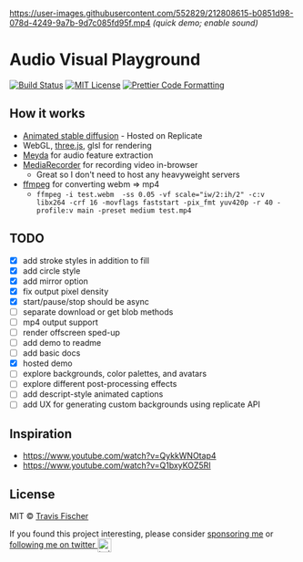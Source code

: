 https://user-images.githubusercontent.com/552829/212808615-b0851d98-078d-4249-9a7b-9d7c085fd95f.mp4
_(quick demo; enable sound)_

# Audio Visual Playground

[![Build Status](https://github.com/transitive-bullshit/avp/actions/workflows/test.yml/badge.svg)](https://github.com/transitive-bullshit/avp/actions/workflows/test.yml) [![MIT License](https://img.shields.io/badge/license-MIT-blue)](https://github.com/transitive-bullshit/avp/blob/main/license) [![Prettier Code Formatting](https://img.shields.io/badge/code_style-prettier-brightgreen.svg)](https://prettier.io)

## How it works

- [Animated stable diffusion](https://replicate.com/andreasjansson/stable-diffusion-animation) - Hosted on Replicate
- WebGL, [three.js](https://threejs.org/), glsl for rendering
- [Meyda](https://meyda.js.org/) for audio feature extraction
- [MediaRecorder](https://developer.mozilla.org/en-US/docs/Web/API/MediaRecorder) for recording video in-browser
  - Great so I don't need to host any heavyweight servers
- [ffmpeg](https://ffmpeg.org/) for converting webm ⇒ mp4
  - `ffmpeg -i test.webm  -ss 0.05 -vf scale="iw/2:ih/2" -c:v libx264 -crf 16 -movflags faststart -pix_fmt yuv420p -r 40 -profile:v main -preset medium test.mp4`

## TODO

- [x] add stroke styles in addition to fill
- [x] add circle style
- [x] add mirror option
- [x] fix output pixel density
- [x] start/pause/stop should be async
- [ ] separate download or get blob methods
- [ ] mp4 output support
- [ ] render offscreen sped-up
- [ ] add demo to readme
- [ ] add basic docs
- [x] hosted demo
- [ ] explore backgrounds, color palettes, and avatars
- [ ] explore different post-processing effects
- [ ] add descript-style animated captions
- [ ] add UX for generating custom backgrounds using replicate API

## Inspiration

- https://www.youtube.com/watch?v=QykkWNOtap4
- https://www.youtube.com/watch?v=Q1bxyKOZ5RI

## License

MIT © [Travis Fischer](https://transitivebullsh.it)

If you found this project interesting, please consider [sponsoring me](https://github.com/sponsors/transitive-bullshit) or <a href="https://twitter.com/transitive_bs">following me on twitter <img src="https://storage.googleapis.com/saasify-assets/twitter-logo.svg" alt="twitter" height="24px" align="center"></a>
